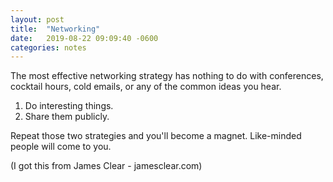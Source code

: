 ```yaml
---
layout: post
title:  "Networking"
date:   2019-08-22 09:09:40 -0600
categories: notes
---
```


The most effective networking strategy has nothing to do with conferences, cocktail hours, cold emails, or any of the common ideas you hear.

1) Do interesting things.<br>
2) Share them publicly.

Repeat those two strategies and you'll become a magnet. Like-minded people will come to you.

(I got this from James Clear - jamesclear.com)


